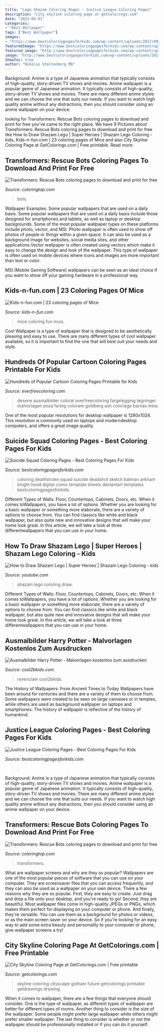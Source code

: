 ```yaml
---
title: "Lego Shazam Coloring Pages - Justice League Coloring Pages"
description: "City skyline coloring page at getcolorings.com"
date: "2022-04-01"
categories:
- "Best Wallpaper"
tags: ["Best Wallpaper"]
images:
- "https://www.bestcoloringpagesforkids.com/wp-content/uploads/2017/09/DC-Comics-Justice-League-680x1024.jpg"
featuredImage: "https://www.bestcoloringpagesforkids.com/wp-content/uploads/2017/09/DC-Comics-Justice-League-680x1024.jpg"
featured_image: "http://www.bestcoloringpagesforkids.com/wp-content/uploads/2017/10/Deathstroke-Coloring-Page-692x1024.jpg"
image: "http://www.bestcoloringpagesforkids.com/wp-content/uploads/2017/10/Deathstroke-Coloring-Page-692x1024.jpg"
ShowToc: true
author: "Nikolas Stoltenberg MD"
---
```



Background: Anime is a type of Japanese animation that typically consists of high-quality, story-driven TV shows and movies.
Anime wallpaper is a popular genre of Japanese animation. It typically consists of high-quality, story-driven TV shows and movies. There are many different anime styles and we can choose the one that suits our needs. If you want to watch high quality anime without any distractions, then you should consider using an anime wallpaper on your device.

	

		
looking for Transformers: Rescue Bots coloring pages to download and print for free you've came to the right place. We have 9 Pictures about Transformers: Rescue Bots coloring pages to download and print for free like How to Draw Shazam Lego | Super Heroes | Shazam Lego Coloring - kids, Kids-n-fun.com | 23 coloring pages of Mice and also City Skyline Coloring Page at GetColorings.com | Free printable. Read more:
		
    
## Transformers: Rescue Bots Coloring Pages To Download And Print For Free

<img loading=lazy src="https://coloringtop.com/sites/default/files/botispasateli10.gif" onerror="this.onerror=null;this.src='https://tse2.mm.bing.net/th?id=OIP.TYSQY7mhGCgHNDNLXT5wDAHaKe&amp;pid=15.1';" alt="Transformers: Rescue Bots coloring pages to download and print for free">

_Source: coloringtop.com_

>bots. 

	

Wallpaper Examples: Some popular wallpapers that are used on a daily basis.
Some popular wallpapers that are used on a daily basis include those designed for smartphones and tablets, as well as laptop or desktop backgrounds. Some of the most popular wallpaper types on these platforms include photo, vector, and MSI. 
Photo wallpaper is often used to show off photos of people or things within a given space. It can also be used as a background image for websites, social media sites, and other applications.Vector wallpaper is often created using vectors which make it easy to change the design and look of the wallpaper. This type of wallpaper is often used on mobile devices where icons and images are more important than text or color. 

MSI (Mobile Gaming Software) wallpapers can be seen as an ideal choice if you want to show off your gaming hardware in a professional way.

    
## Kids-n-fun.com | 23 Coloring Pages Of Mice

<img loading=lazy src="http://www.kids-n-fun.com/kleurplaatjes/muis/muis_05.gif?width=250" onerror="this.onerror=null;this.src='https://tse1.mm.bing.net/th?id=OIP.F-3yaa1IWJLJ2u8XqhoLLgHaKb&amp;pid=15.1';" alt="Kids-n-fun.com | 23 coloring pages of Mice">

_Source: kids-n-fun.com_

>mice coloring fun muis. 

	

Cool Wallpaper is a type of wallpaper that is designed to be aesthetically pleasing and easy to use. There are many different types of cool wallpaper available, so it is important to find the one that will best suit your needs and style.

    
## Hundreds Of Popular Cartoon Coloring Pages Printable For Kids

<img loading=lazy src="http://everfreecoloring.com/wp-content/uploads/2017/05/online-pokemon-coloring-page-19672.gif" onerror="this.onerror=null;this.src='https://tse1.mm.bing.net/th?id=OIP.rq5PqQbrK4FR5VAbnzecKAHaKH&amp;pid=15.1';" alt="Hundreds of Popular Cartoon Coloring Pages Printable for Kids">

_Source: everfreecoloring.com_

>desene ausmalbilder colorat everfreecoloring fargelegging tegninger malvorlagen poza farbig colorare goldberg ash coloriage barnas mew. 

	

One of the most popular resolutions for desktop wallpaper is 1280x1024. This resolution is commonly used on laptops and moderndesktop computers, and offers a great image quality.

    
## Suicide Squad Coloring Pages - Best Coloring Pages For Kids

<img loading=lazy src="http://www.bestcoloringpagesforkids.com/wp-content/uploads/2017/10/Deathstroke-Coloring-Page-692x1024.jpg" onerror="this.onerror=null;this.src='https://tse4.mm.bing.net/th?id=OIP.zx_pz1A07idpII111tzwMAHaK9&amp;pid=15.1';" alt="Suicide Squad Coloring Pages - Best Coloring Pages For Kids">

_Source: bestcoloringpagesforkids.com_

>coloring deathstroke squad suicide deadshot sketch batman arkham knight hood digital comic template sheets deviantart templates bestcoloringpagesforkids. 

	

Different Types of Walls: Floor, Countertops, Cabinets, Doors, etc.
When it comes toWallpapers, you have a lot of options. Whether you are looking for a basic wallpaper or something more elaborate, there are a variety of options to choose from. You can find classics like white and black wallpaper, but also quite new and innovative designs that will make your home look great. In this article, we will take a look at three differentwallpapers that you can use in your home.

    
## How To Draw Shazam Lego | Super Heroes | Shazam Lego Coloring - Kids

<img loading=lazy src="https://i.ytimg.com/vi/XzCkH-MJe-0/maxresdefault.jpg" onerror="this.onerror=null;this.src='https://tse3.mm.bing.net/th?id=OIP.CgDMGll9c_Rd8nyXDzObFwHaEK&amp;pid=15.1';" alt="How to Draw Shazam Lego | Super Heroes | Shazam Lego Coloring - kids">

_Source: youtube.com_

>shazam lego coloring draw. 

	

Different Types of Walls: Floor, Countertops, Cabinets, Doors, etc.
When it comes toWallpapers, you have a lot of options. Whether you are looking for a basic wallpaper or something more elaborate, there are a variety of options to choose from. You can find classics like white and black wallpaper, but also quite new and innovative designs that will make your home look great. In this article, we will take a look at three differentwallpapers that you can use in your home.

    
## Ausmalbilder Harry Potter - Malvorlagen Kostenlos Zum Ausdrucken

<img loading=lazy src="https://www.cool2bkids.com/wp-content/uploads/2021/03/Harry-Potter-Malvorlagen-Ravenclaw.jpg" onerror="this.onerror=null;this.src='https://tse4.mm.bing.net/th?id=OIP.GjyK0fPMMWpW1NnYrA5QYAHaKe&amp;pid=15.1';" alt="Ausmalbilder Harry Potter - Malvorlagen kostenlos zum ausdrucken">

_Source: cool2bkids.com_

>ravenclaw cool2bkids. 

	

The History of Wallpapers: From Ancient Times to Today
Wallpapers have been around for centuries and there are a variety of them to choose from. Some wallpapers were created to be seen on large canvases or in temples, while others are used as background wallpaper on laptops and smartphones. The history of wallpaper is reflective of the history of humankind.

    
## Justice League Coloring Pages - Best Coloring Pages For Kids

<img loading=lazy src="https://www.bestcoloringpagesforkids.com/wp-content/uploads/2017/09/DC-Comics-Justice-League-680x1024.jpg" onerror="this.onerror=null;this.src='https://tse2.mm.bing.net/th?id=OIP.SveN7oCC89HvM0uXWRV2RgHaLJ&amp;pid=15.1';" alt="Justice League Coloring Pages - Best Coloring Pages For Kids">

_Source: bestcoloringpagesforkids.com_

>. 

	

Background: Anime is a type of Japanese animation that typically consists of high-quality, story-driven TV shows and movies.
Anime wallpaper is a popular genre of Japanese animation. It typically consists of high-quality, story-driven TV shows and movies. There are many different anime styles and we can choose the one that suits our needs. If you want to watch high quality anime without any distractions, then you should consider using an anime wallpaper on your device.

    
## Transformers: Rescue Bots Coloring Pages To Download And Print For Free

<img loading=lazy src="https://coloringtop.com/sites/default/files/botispasateli8.gif" onerror="this.onerror=null;this.src='https://tse4.mm.bing.net/th?id=OIP.ePWu4vI6Fgs8tRN8LoZVVQHaKe&amp;pid=15.1';" alt="Transformers: Rescue Bots coloring pages to download and print for free">

_Source: coloringtop.com_

>transformers. 

	

What are wallpaper screens and why are they so popular?
Wallpapers are one of the most popular pieces of software that you can use on your computer. They are screensaver files that you can access frequently, and they can also be used as a wallpaper on your own device. There a few reasons why they are so popular. First, they are easy to create. Just drag and drop a file onto your desktop, and you're ready to go! Second, they are beautiful. Most wallpaper files come in high-quality JPEGs or PNGs, which makes them perfect for displaying on your computer or phone. And finally, they're versatile. You can use them as a background for photos or videos, or as the main screen saver on your device. So if you're looking for an easy way to add some extra beauty and personality to your computer or phone, give wallpaper screens a try!

    
## City Skyline Coloring Page At GetColorings.com | Free Printable

<img loading=lazy src="http://getcolorings.com/images/city-skyline-coloring-page-15.jpg" onerror="this.onerror=null;this.src='https://tse2.mm.bing.net/th?id=OIP.cAKBvebM9iXyrOT637GFOwHaKe&amp;pid=15.1';" alt="City Skyline Coloring Page at GetColorings.com | Free printable">

_Source: getcolorings.com_

>skyline coloring cityscape gotham future getcolorings printable getdrawings drawing. 

	

When it comes to wallpaper, there are a few things that everyone should consider. One is the type of wallpaper, as different types of wallpaper are better for different types of rooms. Another thing to consider is the size of the wallpaper. Some people might prefer large wallpaper while others might prefer smaller wallpaper. The last thing to consider is whether or not the wallpaper should be professionally installed or if you can do it yourself.

